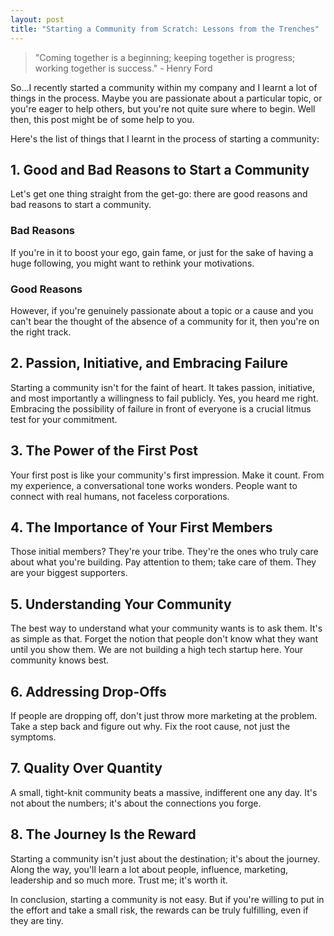 ```yaml
---
layout: post
title: "Starting a Community from Scratch: Lessons from the Trenches"
---
```


> "Coming together is a beginning; keeping together is progress; working together is success." - Henry Ford

So...I recently started a community within my company and I learnt a lot of things in the process. Maybe you are passionate about a particular topic, or you're eager to help others, but you're not quite sure where to begin. Well then, this post might be of some help to you.

Here's the list of things that I learnt in the process of starting a community:

## 1. Good and Bad Reasons to Start a Community

Let's get one thing straight from the get-go: there are good reasons and bad reasons to start a community.

### Bad Reasons

If you're in it to boost your ego, gain fame, or just for the sake of having a huge following, you might want to rethink your motivations.

### Good Reasons

However, if you're genuinely passionate about a topic or a cause and you can't bear the thought of the absence of a community for it, then you're on the right track.

## 2. Passion, Initiative, and Embracing Failure

Starting a community isn't for the faint of heart. It takes passion, initiative, and most importantly a willingness to fail publicly. Yes, you heard me right. Embracing the possibility of failure in front of everyone is a crucial litmus test for your commitment.

## 3. The Power of the First Post

Your first post is like your community's first impression. Make it count. From my experience, a conversational tone works wonders. People want to connect with real humans, not faceless corporations.

## 4. The Importance of Your First Members

Those initial members? They're your tribe. They're the ones who truly care about what you're building. Pay attention to them; take care of them. They are your biggest supporters.

## 5. Understanding Your Community

The best way to understand what your community wants is to ask them. It's as simple as that. Forget the notion that people don't know what they want until you show them. We are not building a high tech startup here. Your community knows best.

## 6. Addressing Drop-Offs

If people are dropping off, don't just throw more marketing at the problem. Take a step back and figure out why. Fix the root cause, not just the symptoms.

## 7. Quality Over Quantity

A small, tight-knit community beats a massive, indifferent one any day. It's not about the numbers; it's about the connections you forge.

## 8. The Journey Is the Reward

Starting a community isn't just about the destination; it's about the journey. Along the way, you'll learn a lot about people, influence, marketing, leadership and so much more. Trust me; it's worth it.

In conclusion, starting a community is not easy. But if you're willing to put in the effort and take a small risk, the rewards can be truly fulfilling, even if they are tiny.
